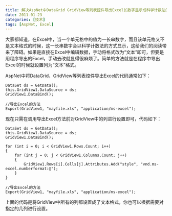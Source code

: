 ```yaml
---
title: 解决AspNet中DataGrid GridView等列表控件导出Excel长数字显示成科学计数法的问题
date: 2011-01-23
categories: [技术]
tags: [AspNet, Excel]
---
```


大家都知道，在Excel中，当一个单元格中的值为一长串数字，而且该单元格又不是文本格式的时候，这一长串数字会以科学计数法的方式显示，这给我们的阅读带来了障碍。如果是直接在Excel中编辑数据，手动将格式改为“文本”即可，但要是用程序导出的Excel，手动去改就显得很麻烦了。简单的方法就是在程序中导出Excel的时候就设置列为“文本”格式。

AspNet中将DataGrid，GridView等列表控件导出Excel的代码通常如下：

```
DataSet ds = GetData();
this.GridView1.DataSource = ds;
GridView1.DataBind();

//导出Excel的方法
Export(GridView1, "mayfile.xls", "application/ms-excel");
```

现在只需在调用导出Excel方法前对GridView中的列进行设置即可，代码如下：

```
DataSet ds = GetData();
this.GridView1.DataSource = ds;
GridView1.DataBind();

for (int i = 0; i < GridView1.Rows.Count; i++)
{
    for (int j = 0; j < GridView1.Columns.Count; j++)
    {
        GridView1.Rows[i].Cells[j].Attributes.Add("style", "vnd.ms-excel.numberformat:@");
    }
}

//导出Excel的方法
Export(GridView1, "mayfile.xls", "application/ms-excel");
```

上面的代码是将GridView中所有的列都设置成了文本格式，你也可以根据需要对指定的几列进行设置。



